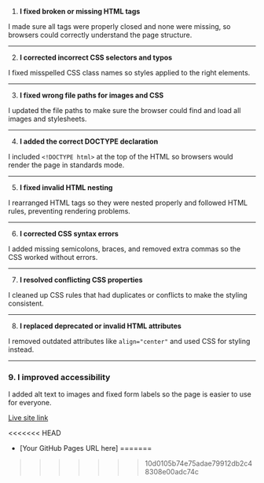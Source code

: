 1. **I fixed broken or missing HTML tags**

I made sure all tags were properly closed and none were missing, so browsers could correctly understand the page structure.

---

2. **I corrected incorrect CSS selectors and typos**

I fixed misspelled CSS class names so styles applied to the right elements.

---

3. **I fixed wrong file paths for images and CSS**

I updated the file paths to make sure the browser could find and load all images and stylesheets.

---

4. **I added the correct DOCTYPE declaration**

I included `<!DOCTYPE html>` at the top of the HTML so browsers would render the page in standards mode.

---

5. **I fixed invalid HTML nesting**

I rearranged HTML tags so they were nested properly and followed HTML rules, preventing rendering problems.

---

6. **I corrected CSS syntax errors**

I added missing semicolons, braces, and removed extra commas so the CSS worked without errors.

---

7. **I resolved conflicting CSS properties**

I cleaned up CSS rules that had duplicates or conflicts to make the styling consistent.

---

8. **I replaced deprecated or invalid HTML attributes**

I removed outdated attributes like `align="center"` and used CSS for styling instead.


---

### 9. **I improved accessibility**

I added alt text to images and fixed form labels so the page is easier to use for everyone.

[Live site link](https://cf-bit.github.io/debugging-html-css/)


<<<<<<< HEAD
- [Your GitHub Pages URL here]
=======
>>>>>>> 10d0105b74e75adae79912db2c48308e00adc74c
